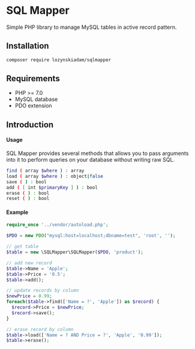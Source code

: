 # SQL Mapper
Simple PHP library to manage MySQL tables in active record pattern.

## Installation
```bash
composer require lozynskiadam/sqlmapper
```

## Requirements
* PHP >= 7.0
* MySQL database
* PDO extension

## Introduction


#### Usage
SQL Mapper provides several methods that allows you to pass arguments into it to perform queries on your database without writing raw SQL.
```bash
find ( array $where ) : array
load ( array $where ) : object|false
save ( ) : bool
add ( [ int $primaryKey ] ) : bool
erase ( ) : bool
reset ( ) : bool
```

#### Example

```php
require_once '../vendor/autoload.php';

$PDO = new PDO("mysql:host=localhost;dbname=test", 'root', '');

// get table
$table = new \SQLMapper\SQLMapper($PDO, 'product');

// add new record
$table->Name = 'Apple';
$table->Price = '0.5';
$table->add();

// update records by column
$newPrice = 0.99;
foreach($table->find(['Name = ?', 'Apple']) as $record) {
  $record->Price = $newPrice;
  $record->save();
}

// erase record by column
$table->load(['Name = ? AND Price = ?', 'Apple', '0.99']);
$table->erase();
```